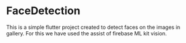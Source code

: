 # FaceDetection

This is a simple flutter project created to detect faces on the images in gallery. For this we have used the assist of firebase ML kit vision.

